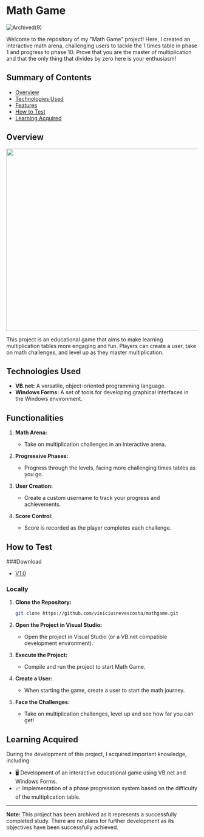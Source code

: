 # Math Game

![Archived(9)](https://github.com/viniciusnevescosta/math-game/assets/66970818/0b7df557-79a2-4595-80c9-749b59dc4ead)

Welcome to the repository of my "Math Game" project! Here, I created an interactive math arena, challenging users to tackle the 1 times table in phase 1 and progress to phase 10. Prove that you are the master of multiplication and that the only thing that divides by zero here is your enthusiasm!

## Summary of Contents

- [Overview](#overview)
- [Technologies Used](#technologies-used)
- [Features](#features)
- [How to Test](#how-to-test)
- [Learning Acquired](#learning-acquired)

## Overview

<p align="center">
   <img width="800" height="480" src="assets/to_readme/mathgame_git.gif"
</p>

This project is an educational game that aims to make learning multiplication tables more engaging and fun. Players can create a user, take on math challenges, and level up as they master multiplication.

## Technologies Used

- **VB.net:** A versatile, object-oriented programming language.
- **Windows Forms:** A set of tools for developing graphical interfaces in the Windows environment.

## Functionalities

1. **Math Arena:**
    - Take on multiplication challenges in an interactive arena.

2. **Progressive Phases:**
    - Progress through the levels, facing more challenging times tables as you go.

3. **User Creation:**
    - Create a custom username to track your progress and achievements.

4. **Score Control:**
    - Score is recorded as the player completes each challenge.

## How to Test

###Download

- [V1.0](https://github.com/viniciusnevescosta/math-game/releases/tag/v1.0)

### Locally

1. **Clone the Repository:**
    ```bash
    git clone https://github.com/viniciusnevescosta/mathgame.git
    ```

2. **Open the Project in Visual Studio:**
    - Open the project in Visual Studio (or a VB.net compatible development environment).

3. **Execute the Project:**
    - Compile and run the project to start Math Game.

4. **Create a User:**
    - When starting the game, create a user to start the math journey.

5. **Face the Challenges:**
    - Take on multiplication challenges, level up and see how far you can get!

## Learning Acquired

During the development of this project, I acquired important knowledge, including:

- 🖥 Development of an interactive educational game using VB.net and Windows Forms.
- 📈 Implementation of a phase progression system based on the difficulty of the multiplication table.

---

**Note:** This project has been archived as it represents a successfully completed study. There are no plans for further development as its objectives have been successfully achieved.

